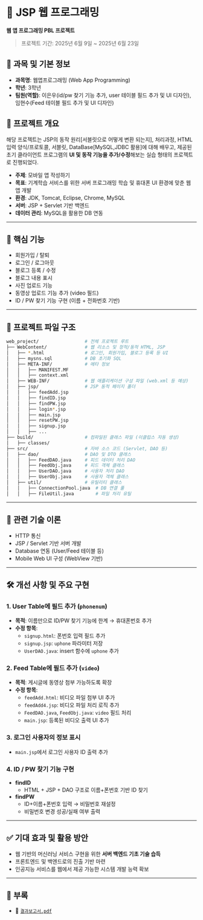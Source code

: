 # 📄 JSP 웹 프로그래밍
**웹 앱 프로그래밍 PBL 프로젝트**  
> 프로젝트 기간: 2025년 6월 9일 ~ 2025년 6월 23일

## 🧠 과목 및 기본 정보

- **과목명**: 웹앱프로그래밍 (Web App Programming)  
- **학년**: 3학년
- **팀원(역할)**: 이은우(id/pw 찾기 기능 추가, user 테이블 필드 추가 및 UI 디자인), 임현수(Feed 테이블 필드 추가 및 UI 디자인)

## 📌 프로젝트 개요
해당 프로젝트는 JSP의 동작 원리[서블릿으로 어떻게 변환 되는지], 처리과정, HTML입력 양식/프로토콜, 서블릿, DataBase[MySQL,JDBC 활용]에 대해 배우고, 제공된 초기 클라이언트 프로그램의 **UI 및 동작 기능을 추가/수정**해보는 실습 형태의 프로젝트로 진행되었다.

- **주제**: 모바일 앱 작성하기
- **목표**: 기계학습 서비스를 위한 서버 프로그래밍 학습 및 휴대폰 UI 환경에 맞춘 웹 앱 개발  
- **환경**: JDK, Tomcat, Eclipse, Chrome, MySQL
- **서버**: JSP + Servlet 기반 백엔드
- **데이터 관리**: MySQL을 활용한 DB 연동
  
---

## 🧩 핵심 기능

- 회원가입 / 탈퇴  
- 로그인 / 로그아웃  
- 블로그 등록 / 수정
- 블로그 내용 표시
- 사진 업로드 기능
- 동영상 업로드 기능 추가 (video 필드)
- ID / PW 찾기 기능 구현 (이름 + 전화번호 기반)

---

## 🧱 프로젝트 파일 구조

```bash
web_project/                 # 전체 프로젝트 루트
├── WebContent/              # 웹 리소스 및 정적/동적 HTML, JSP
│   ├── *.html               # 로그인, 회원가입, 블로그 등록 등 UI
│   ├── mysns.sql            # DB 초기화 SQL
│   ├── META-INF/            # 메타 정보
│   │   ├── MANIFEST.MF
│   │   ├── context.xml
│   ├── WEB-INF/             # 웹 애플리케이션 구성 파일 (web.xml 등 예상)
│   ├── jsp/                 # JSP 동적 페이지 폴더
│   │   ├── feedAdd.jsp
│   │   ├── findID.jsp
│   │   ├── findPW.jsp
│   │   ├── login*.jsp
│   │   ├── main.jsp
│   │   ├── resetPW.jsp
│   │   ├── signup.jsp
│   │   ├── ...
├── build/                   # 컴파일된 클래스 파일 (이클립스 자동 생성)
│   ├── classes/
├── src/                     # 자바 소스 코드 (Servlet, DAO 등)
│   ├── dao/                 # DAO 및 DTO 클래스
│   │   ├── FeedDAO.java     # 피드 데이터 처리 DAO
│   │   ├── FeedObj.java     # 피드 객체 클래스
│   │   ├── UserDAO.java     # 사용자 처리 DAO
│   │   ├── UserObj.java     # 사용자 객체 클래스
│   ├── util/                # 유틸리티 클래스
│   │   ├── ConnectionPool.java  # DB 연결 풀
│   │   ├── FileUtil.java        # 파일 처리 유틸
```

---

## 🔎 관련 기술 이론

- HTTP 통신
- JSP / Servlet 기반 서버 개발
- Database 연동 (User/Feed 테이블 등)
- Mobile Web UI 구성 (WebView 기반)

---

## 🛠️ 개선 사항 및 주요 구현

### 1. User Table에 필드 추가 (`phonenum`)

- **목적**: 이름만으로 ID/PW 찾기 기능에 한계 → 휴대폰번호 추가
- **수정 항목**:
  - `signup.html`: 폰번호 입력 필드 추가
  - `signup.jsp`: `uphone` 파라미터 저장
  - `UserDAO.java`: insert 함수에 `uphone` 추가

### 2. Feed Table에 필드 추가 (`video`)

- **목적**: 게시글에 동영상 첨부 가능하도록 확장
- **수정 항목**:
  - `feedAdd.html`: 비디오 파일 첨부 UI 추가
  - `feedAdd4.jsp`: 비디오 파일 처리 로직 추가
  - `FeedDAO.java`, `FeedObj.java`: `video` 필드 처리
  - `main.jsp`: 등록된 비디오 출력 UI 추가

### 3. 로그인 사용자의 정보 표시

- `main.jsp`에서 로그인 사용자 ID 출력 추가

### 4. ID / PW 찾기 기능 구현

- **findID**
  - HTML + JSP + DAO 구조로 이름+폰번호 기반 ID 찾기
- **findPW**
  - ID+이름+폰번호 입력 → 비밀번호 재설정
  - 비밀번호 변경 성공/실패 여부 출력

---

## ✅ 기대 효과 및 활용 방안

- 웹 기반의 머신러닝 서비스 구현을 위한 **서버 백엔드 기초 기술 습득** 
- 프론트엔드 및 백엔드로의 진출 기반 마련  
- 인공지능 서비스를 웹에서 제공 가능한 시스템 개발 능력 확보  

---

## 📎 부록

- 📄 [`결과보고서.pdf`](docs/0620-웹앱프로그래밍_PBL_결과보고서(이은우,임현수).pdf)
